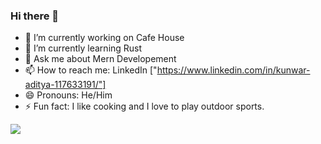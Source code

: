 ### Hi there 👋

- 🔭 I’m currently working on Cafe House
- 🌱 I’m currently learning Rust
- 💬 Ask me about Mern Developement
- 📫 How to reach me: LinkedIn ["https://www.linkedin.com/in/kunwar-aditya-117633191/"]
- 😄 Pronouns: He/Him
- ⚡ Fun fact: I like cooking and I love to play outdoor sports.


<img src="https://github-readme-stats.vercel.app/api?username=Kunwar-Aditya-Codes&show_icons=true&theme=radical">
